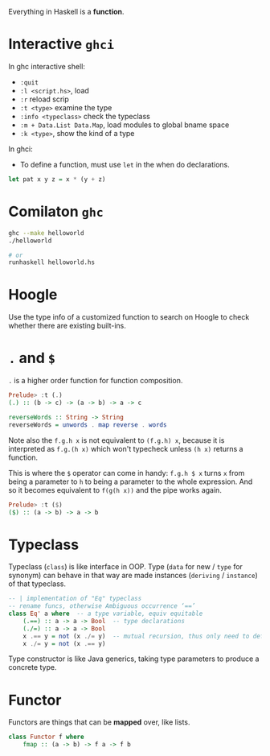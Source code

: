 Everything in Haskell is a **function**.

# Interactive `ghci`

In ghc interactive shell:

* `:quit`
* `:l <script.hs>`, load
* `:r` reload scrip
* `:t <type>` examine the type
* `:info <typeclass>` check the typeclass
* `:m + Data.List Data.Map`, load modules to global bname space
* `:k <type>`, show the kind of a type

In ghci:

* To define a function, must use `let` in the when do declarations.
```hs
let pat x y z = x * (y + z)
```

# Comilaton `ghc`
```bash
ghc --make helloworld
./helloworld

# or
runhaskell helloworld.hs
```

# Hoogle
Use the type info of a customized function to search on Hoogle to check whether there are existing built-ins.

# `.` and `$`
`.` is a higher order function for function composition.

```hs
Prelude> :t (.)
(.) :: (b -> c) -> (a -> b) -> a -> c

reverseWords :: String -> String
reverseWords = unwords . map reverse . words
```

Note also the `f.g.h x` is not equivalent to `(f.g.h) x`, because it is interpreted as `f.g.(h x)` which won't typecheck unless `(h x)` returns a function.

This is where the `$` operator can come in handy: `f.g.h $ x` turns `x` from being a parameter to `h` to being a parameter to the whole expression. And so it becomes equivalent to `f(g(h x))` and the pipe works again.

```hs
Prelude> :t ($)
($) :: (a -> b) -> a -> b
```

# Typeclass
Typeclass (`class`) is like interface in OOP. Type (`data` for new / `type` for synonym) can behave in that way are made instances (`deriving` / `instance`) of that typeclass.

```hs
-- | implementation of "Eq" typeclass
-- rename funcs, otherwise Ambiguous occurrence ‘==’
class Eq' a where  -- a type variable, equiv equitable
    (.==) :: a -> a -> Bool  -- type declarations
    (./=) :: a -> a -> Bool
    x .== y = not (x ./= y)  -- mutual recursion, thus only need to define == later in instance
    x ./= y = not (x .== y)
```

Type constructor is like Java generics, taking type parameters to produce a concrete type.

# Functor
Functors are things that can be **mapped** over, like lists.
```hs
class Functor f where
    fmap :: (a -> b) -> f a -> f b
```
